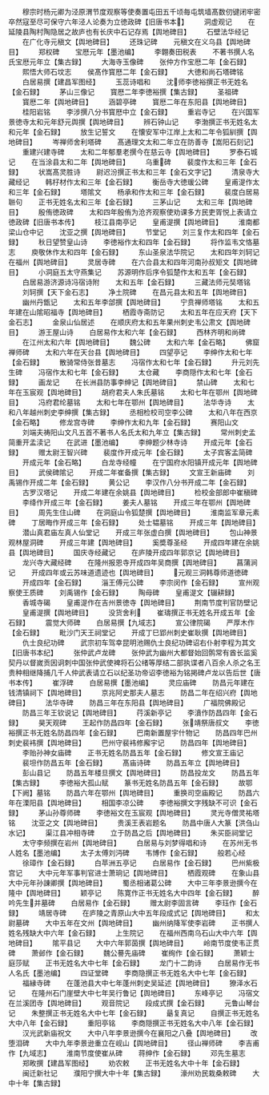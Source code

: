 <!-- { "loadSidebar": true } -->
　　穆宗时杨元卿为泾原渭节度观察等使奏置屯田五千顷毎屯筑墙髙数仞键闭牢密卒然寇至尽可保守六年泾人论奏为立徳政碑【旧唐书本】
　　洞虚观记
　　在延陵县陶村陶隐居之故庐也有长庆中石记存焉【舆地碑目】
　　石壁法华经记
　　在广化寺元稹文【舆地碑目】
　　还珠记碑
　　元稹文在义乌县【舆地碑目】
　　郑权碑
　　宝厯元年【墨池编】
　　李翺奏田税表
　　不著书撰人名氏宝厯元年立【集古録】
　　大海寺玉像碑
　　张仲方作宝厯二年【金石録】
　　熙悟大师石坟志
　　侯髙作寳厯二年【金石録】
　　大徳和尚石塔碑铭
　　白居易撰【建昌军图经】
　　玉蕊诗唱和
　　沈师李徳裕撰正书无姓名【金石録】
　　茅山三像记
　　寳厯二年李徳裕撰【集古録】
　　圣祖碑
　　寳厯二年【舆地碑目】
　　涵碧亭碑
　　寳厯二年在东阳县【舆地碑目】
　　桂阳岩铭
　　李涉撰八分书寳厯中立【金石録】
　　重岩寺记
　　在兴国军景徳寺太和元年舒元舆撰【舆地碑目】
　　辨石钟山记
　　李渤撰正书无姓名太和元年【金石録】
　　放生记誓文
　　在懐安军中江岸上太和二年令狐紃撰【舆地碑目】
　　岑禅师舍利塔碑
　　髙通理文太和二年立在防善寺【嵩阳石刻记】
　　重建兴建寺碑
　　太和二年郁羣老撰今在慈云寺【舆地碑目】
　　罗泰石城记
　　在当涂县太和二年【舆地碑目】
　　乌重碑
　　裴度作太和三年【金石録】
　　状嵩髙灵胜诗
　　尉迟汾撰正书太和三年【金石文字记】
　　清泉寺大藏经记
　　韩杍材作太和三年【金石録】
　　衡岳寺大徳瑗公碑
　　皇甫湜作太和三年【金石録】
　　塔隂文
　　杨承和作太和三年【金石録】
　　裴度白居易聮句
　　正书无姓名太和三年【金石録】
　　三茅山记
　　太和三年【舆地碑目】
　　殷侑徳政碑
　　太和四年殷侑为沧齐观察使劝课多方民吏胥悦上表请立徳政碑【旧唐书本传】
　　枝江县南亭记
　　皇甫湜撰【舆地碑目】
　　淮南都梁山仓中记
　　沈亚之撰【舆地碑目】
　　节堂记
　　刘三复作太和四年【金石録】
　　秋日望赞皇山诗
　　李徳裕作太和四年【金石録】
　　将作监韦文恪墓志
　　庾敬休作太和四年【金石録】
　　东山圣泉法华院记
　　太和四年刘轲记在福州【舆地碑目】
　　灵居寺碑
　　在六合县太和四年河南孙叔矩文【舆地碑目】
　　小洞庭五太守燕集记
　　苏源明作后序令狐楚作太和五年【金石録】
　　白居易游济源诗冯宿诗附
　　太和五年【金石録】
　　三藏法师元奘塔铭
　　刘轲撰【天下金石志】
　　净土院碑
　　在昌元县太和五年【舆地碑目】
　　幽州丹甑记
　　太和五年李郃撰【舆地碑目】
　　宁贲禅师塔铭
　　太和五年建在山隂昭福寺【舆地碑目】
　　栖霞寺斋防记
　　太和五年在应天府【天下金石志】
　　金泉山仙居述
　　在顺庆府太和五年果州刺史韦公肃文【舆地碑目】
　　游王屋山诗
　　白居易作太和六年【金石録】
　　西林齐明和尚碑
　　在江州太和六年【舆地碑目】
　　魏公碑
　　太和六年【金石略】
　　佛窟禅师碑
　　太和六年在天台县【舆地碑目】
　　四望亭记
　　李绅作太和七年【金石録】
　　散骑常侍张昔墓志
　　冯宿作太和七年【金石録】
　　升元刘先生碑
　　冯宿作太和七年【金石録】
　　太仓藏
　　李商隠作太和七年【金石録】
　　画龙记
　　在长洲县防事李绅记【舆地碑目】
　　禁山碑
　　太和七年在玉宸观【舆地碑目】
　　胡府君夫人朱氏墓铭
　　太和七年在鄂州【舆地碑目】
　　冯府君纶墓铭
　　太和七年在鄂州【舆地碑目】
　　法华寺诗
　　太和八年越州刺史李绅撰【集古録】
　　丞相检校司空李公碑
　　太和八年在西京【金石略】
　　修龙宫寺碑
　　李绅作太和九年【金石録】
　　赛阳山文
　　刘端夫祷阳山文凡五首不著书人名氏太和九年立【集古録】
　　常州刺史孟简重开孟渎记
　　在武进【墨池编】
　　李绅题少林寺诗
　　开成元年【金石録】
　　赠太尉王智兴碑
　　裴度作开成元年【金石録】
　　太子宾客孟简碑
　　开成元年【金石略】
　　白龙寺经幢
　　在宁国府水阳镇开成元年【舆地碑目】
　　武侯碑隂记
　　开成二年崔备撰【集古録】
　　文宣王新庙碑
　　刘禹锡作开成二年【金石録】
　　黄公记
　　李汉作八分书开成二年【金石録】
　　古罗汉塔记
　　开成二年建在余姚县【舆地碑目】
　　检校金部郎中崔稹碑
　　李绛作开成三年【金石録】
　　姜夫人墓铭
　　开成三年在鄂州【舆地碑目】
　　周先生住山碑
　　在洞庭山令狐楚撰【舆地碑目】
　　淮南监军章元素碑
　　丁居晦作开成三年【金石録】
　　处士韫墓铭
　　开成三年【舆地碑目】
　　潜山真君庙左真人仙堂记
　　开成三年张虚白撰【舆地碑目】
　　包山神景观林屋洞碑
　　开成三年建【舆地碑目】
　　奚奬尊圣经
　　开成四年建在余姚县【舆地碑目】
　　国庆寺经藏记
　　在庐陵开成四年郭京记【舆地碑目】
　　龙兴寺大藏经碑
　　在隆州报恩寺开成四年吴商撰【舆地碑目】
　　菖蒲涧记
　　开成四年或云苏味道遗迹也【舆地碑目】
　　元观三洞韩尊师道徳碑
　　开成四年【金石録】
　　淄王傅元公碑
　　李宗闵作【金石録】
　　宣州观察使王质碑
　　刘禹锡作【金石録】
　　陶母碑
　　皇甫湜文【辍耕録】
　　香城寺碣
　　皇甫湜作在吉州景徳寺【舆地碑目】
　　荆南节度判官防壁记
　　皇甫湜撰【舆地碑目】
　　没货舍利
　　崔璹撰正书无姓名开成五年【金石録】
　　震觉大师碑
　　白居易撰【九域志】
　　宣公律院碣
　　严厚木作【金石録】
　　毗沙门天王祠堂记
　　开成丁巳郢州刺史崔耿撰【舆地碑目】
　　仇士良纪功碑
　　武宗初车驾幸昆明池赐仇士良纪功碑诏右仆射李程为其文【旧唐书本纪】
　　张仲武卢龙碑
　　张仲武为幽州大都督始回鹘常有酋长监奚契丹以督嵗贡因诇刺中国张仲武使裨将石公绪等厚结二部执谍者八百余人杀之名王贵种相继降捕几千人仲武表请立石以纪圣功帝诏李徳裕为铭掲碑卢龙以告后世【唐书本传】
　　崔浮碑
　　白居易撰【墨池编】
　　灵应庙碑
　　防昌元年建在钱清镇祠下【舆地碑目】
　　京兆阿史那夫人墓志
　　防昌二年在绍兴府【舆地碑目】
　　法华寺碑
　　防昌三年在东阳县【舆地碑目】
　　广福院佛殿记
　　防昌三年王钦说记【舆地碑目】
　　荇溪新亭记
　　李濆作防昌四年【金石録】
　　昊天观碑
　　王起作防昌四年【金石録】
　　张靖祭唐叔文
　　李徳裕撰正书无姓名防昌四年【金石録】
　　巴南新置屋宇什物记
　　防昌四年巴州刺史裴袆撰【舆地碑目】
　　巴州守裴袆修廨宇记
　　防昌四年【舆地碑目】
　　李贻孙神女庙碑
　　正书无姓名防昌五年【金石録】
　　修文宣王庙记
　　裴坦作防昌五年【金石録】
　　髙庙诗碑
　　防昌五年立【舆地碑目】
　　彭山县记
　　防昌五年楼旦撰文【舆地碑目】
　　防昌投龙文
　　防昌五年【集古録】
　　李徳裕大孤山赋
　　篆书无姓名防昌五年【金石録】
　　故鄂【下阙】墓铭
　　防昌六年在鄂州【舆地碑目】
　　重换司空庙殿记
　　防昌六年在溧阳县【舆地碑目】
　　相国李凉公碑
　　李徳裕撰文字残缺不可识【金石録】
　　茅山孙尊师碑
　　李徳裕文在玉宸观【舆地碑目】
　　灵光寺僧灵祐塔铭
　　沈亚之文【舆地碑目】
　　贵溪王表岩题名
　　防昌中唐人大篆【洪刍山水记】
　　渠江县冲相寺碑
　　立于防昌之后【舆地碑目】
　　朱买臣祠堂记
　　太守李频撰在岩州【舆地碑目】
　　白居易与刘梦得唱和诗
　　在苏州无书人姓名【墨池编】
　　太子太傅刘沔碑
　　韦博作【金石録】
　　般若心经
　　徐璋作【金石録】
　　白苹洲五亭记
　　白居易作【金石録】
　　巴州紫极宫记
　　大中元年军事判官进士萧珦记【舆地碑目】
　　栖霞观碑
　　在象山县大中元年孙諌卿撰【舆地碑目】
　　蜀丞相诸葛公碑
　　大中三年李景逊撰今在隆中【舆地碑目】
　　颖亭记
　　陈寛作正书无姓名大中四年【金石録】
　　醉吟先生并墓碑
　　白居易作【金石録】
　　赠太尉李固言碑
　　李珏作【金石録】
　　靖居寺碑
　　在庐陵之青原山大中五年段成式记【舆地碑目】
　　和太尉墓碑
　　大中五年在文州【舆地碑目】
　　幽州纳降军使李岩碑
　　正书撰人姓名残缺大中六年【金石録】
　　上生院记
　　在福州西南乌石山大中六年【舆地碑目】
　　隂平县记
　　大中六年郭茵撰【舆地碑目】
　　岭南节度使韦正贯碑
　　萧邺作【金石録】
　　魏公謩先庙碑
　　崔绚作【金石録】
　　萧颖士庭莎赋
　　正书无姓名大中七年【金石録】
　　龙门十二韵诗
　　白居易作无书人名氏【墨池编】
　　四证堂碑
　　李商隐撰正书无姓名大中七年【金石録】
　　福縁寺碑
　　在蓬池县大中七年蓬州刺史吴延述【舆地碑目】
　　獠泽水石记
　　在隆州石门崖壁大中七年吴行鲁记【舆地碑目】
　　东峰亭记
　　冯宿文在兰溪团寺【舆地碑目】
　　观音院记
　　段成式撰【金石録】
　　元鲁山琴台记
　　朱整撰正书无姓名大中七年【金石録】
　　朂复真记
　　自撰正书无姓名大中八年【金石録】
　　重阳亭铭
　　李商隠撰正书无姓名大中八年【金石録】
　　汉光武新庙祝文
　　大中八年李景逊撰今在襄阳之八叠【舆地碑目】
　　改堕泪碑
　　大中九年李景逊重立在岘山【舆地碑目】
　　径山禅师碑
　　李吉甫作【九域志】
　　淮南节度使崔从碑
　　蒋绅作【金石録】
　　邓先生墓志
　　郑畋撰【建昌军图经】
　　劝农敕
　　正书无姓名大中十年【金石録】
　　闽迁新社记
　　濮阳宁撰大中十年【集古録】
　　濠州劝民栽桑敕碑
　　大中十年【集古録】

